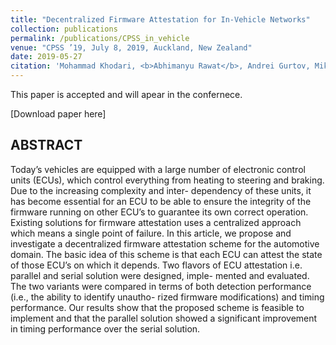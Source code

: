 ```yaml
---
title: "Decentralized Firmware Attestation for In-Vehicle Networks"
collection: publications
permalink: /publications/CPSS_in_vehicle
venue: "CPSS ’19, July 8, 2019, Auckland, New Zealand"
date: 2019-05-27
citation: 'Mohammad Khodari, <b>Abhimanyu Rawat</b>, Andrei Gurtov, Mikael Asplund'
---
```

This paper is accepted and will apear in the confernece.

[Download paper here]

## ABSTRACT

Today’s vehicles are equipped with a large number of electronic
control units (ECUs), which control everything from heating to
steering and braking. Due to the increasing complexity and inter-
dependency of these units, it has become essential for an ECU to
be able to ensure the integrity of the firmware running on other
ECU’s to guarantee its own correct operation. Existing solutions
for firmware attestation uses a centralized approach which means
a single point of failure. In this article, we propose and investigate
a decentralized firmware attestation scheme for the automotive
domain. The basic idea of this scheme is that each ECU can attest
the state of those ECU’s on which it depends. Two flavors of ECU
attestation i.e. parallel and serial solution were designed, imple-
mented and evaluated. The two variants were compared in terms
of both detection performance (i.e., the ability to identify unautho-
rized firmware modifications) and timing performance. Our results
show that the proposed scheme is feasible to implement and that
the parallel solution showed a significant improvement in timing
performance over the serial solution.
